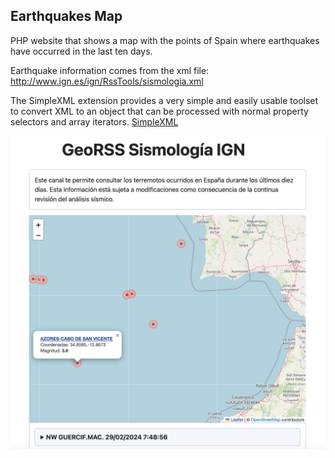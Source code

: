 ## Earthquakes Map
PHP website that shows a map with the points of Spain where earthquakes have occurred in the last ten days.

Earthquake information comes from the xml file: http://www.ign.es/ign/RssTools/sismologia.xml

The SimpleXML extension provides a very simple and easily usable toolset to convert XML to an object that can be processed with normal property selectors and array iterators.
[SimpleXML](https://www.php.net/manual/en/book.simplexml.php)

![alt text](map.png)
